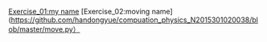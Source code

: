 [Exercise_01:my name](https://github.com/handongyue/compuation_physics_N2015301020038/blob/master/Guoxiaohan.py)
[Exercise_02:moving name](https://github.com/handongyue/compuation_physics_N2015301020038/blob/master/move.py）
